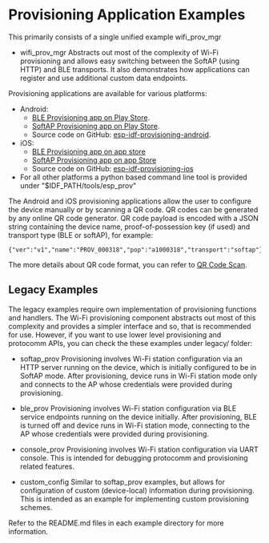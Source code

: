# Provisioning Application Examples

This primarily consists of a single unified example wifi_prov_mgr

* wifi_prov_mgr
    Abstracts out most of the complexity of Wi-Fi provisioning and allows easy switching between the SoftAP (using HTTP) and BLE transports. It also demonstrates how applications can register and use additional custom data endpoints.

Provisioning applications are available for various platforms:

* Android:
    - [BLE Provisioning app on Play Store](https://play.google.com/store/apps/details?id=com.espressif.provble).
    - [SoftAP Provisioning app on Play Store](https://play.google.com/store/apps/details?id=com.espressif.provsoftap).
    - Source code on GitHub: [esp-idf-provisioning-android](https://github.com/espressif/esp-idf-provisioning-android).
* iOS:
    - [BLE Provisioning app on app store](https://apps.apple.com/in/app/esp-ble-provisioning/id1473590141)
    - [SoftAP Provisioning app on app Store](https://apps.apple.com/in/app/esp-softap-provisioning/id1474040630)
    - Source code on GitHub: [esp-idf-provisioning-ios](https://github.com/espressif/esp-idf-provisioning-ios)
* For all other platforms a python based command line tool is provided under "$IDF_PATH/tools/esp_prov"

The Android and iOS provisioning applications allow the user to configure the device manually or by scanning a QR code. QR codes can be generated by any online QR code generator. QR code payload is encoded with a JSON string containing the device name, proof-of-possession key (if used) and transport type (BLE or softAP), for example:

```
{"ver":"v1","name":"PROV_000318","pop":"a1000318","transport":"softap"}
```

The more details about QR code format, you can refer to [QR Code Scan](https://github.com/espressif/esp-idf-provisioning-android#qr-code-scan).

## Legacy Examples

The legacy examples require own implementation of provisioning functions and handlers. The Wi-Fi provisioning component abstracts out most of this complexity and provides a simpler interface and so, that is recommended for use. However, if you want to use lower level provisioning and protocomm APIs, you can check the these examples under legacy/ folder:

* softap_prov
    Provisioning involves Wi-Fi station configuration via an HTTP server running on the device, which is initially configured to be in SoftAP mode. After provisioning, device runs in Wi-Fi station mode only and connects to the AP whose credentials were provided during provisioning.

* ble_prov
    Provisioning involves Wi-Fi station configuration via BLE service endpoints running on the device initially. After provisioning, BLE is turned off and device runs in Wi-Fi station mode, connecting to the AP whose credentials were provided during provisioning.

* console_prov
    Provisioning involves Wi-Fi station configuration via UART console. This is intended for debugging protocomm and provisioning related features.

* custom_config
    Similar to softap_prov examples, but allows for configuration of custom (device-local) information during provisioning. This is intended as an example for implementing custom provisioning schemes.

Refer to the README.md files in each example directory for more information.
